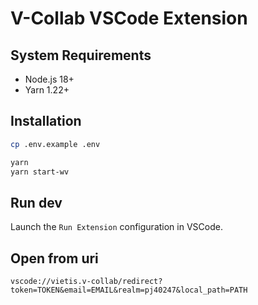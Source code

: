 # V-Collab VSCode Extension

## System Requirements
- Node.js 18+
- Yarn 1.22+

## Installation
```sh
cp .env.example .env

yarn
yarn start-wv
```

## Run dev
Launch the `Run Extension` configuration in VSCode.

## Open from uri
```
vscode://vietis.v-collab/redirect?token=TOKEN&email=EMAIL&realm=pj40247&local_path=PATH
```

